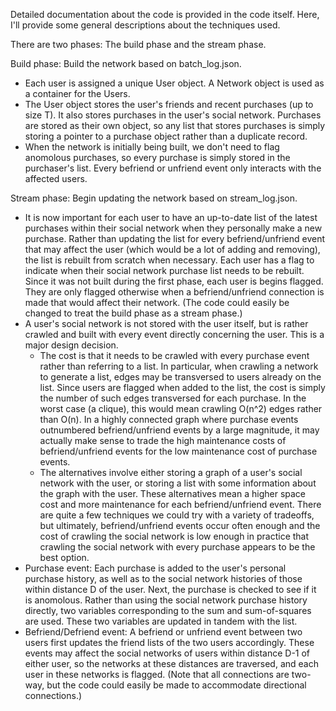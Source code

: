 Detailed documentation about the code is provided in the code itself. Here, I'll provide some general descriptions about the techniques used.

There are two phases: The build phase and the stream phase.

Build phase: Build the network based on batch_log.json.
  - Each user is assigned a unique User object. A Network object is used as a container for the Users.
  - The User object stores the user's friends and recent purchases (up to size T). It also stores purchases in the user's social network. Purchases are stored as their own object, so any list that stores purchases is simply storing a pointer to a purchase object rather than a duplicate record.
  - When the network is initially being built, we don't need to flag anomolous purchases, so every purchase is simply stored in the purchaser's list. Every befriend or unfriend event only interacts with the affected users.
	
Stream phase: Begin updating the network based on stream_log.json.
  - It is now important for each user to have an up-to-date list of the latest purchases within their social network when they personally make a new purchase. Rather than updating the list for every befriend/unfriend event that may affect the user (which would be a lot of adding and removing), the list is rebuilt from scratch when necessary.	Each user has a flag to indicate when their social network purchase list needs to be rebuilt. Since it was not built during the first phase, each user is begins flagged. They are only flagged otherwise when a befriend/unfriend connection is made that would affect their network. (The code could easily be changed to treat the build phase as a stream phase.)
  - A user's social network is not stored with the user itself, but is rather crawled and built with every event directly concerning the user. This is a major design decision.
	 - The cost is that it needs to be crawled with every purchase event rather than referring to a list. In particular, when crawling a network to generate a list, edges may be transversed to users already on the list. Since users are flagged when added to the list, the cost is simply the number of such edges transversed for each purchase. In the worst case (a clique), this would mean crawling O(n^2) edges rather than O(n). In a highly connected graph where purchase events outnumbered befriend/unfriend events by a large magnitude, it may actually make sense to trade the high maintenance costs of befriend/unfriend events for the low maintenance cost of purchase events.
	 - The alternatives involve either storing a graph of a user's social network with the user, or storing a list with some information about the graph with the user. These alternatives mean a higher space cost and more maintenance for each befriend/unfriend event. There are quite a few techniques we could try with a variety of tradeoffs, but ultimately, befriend/unfriend events occur often enough and the cost of crawling the social network is low enough in practice that crawling the social network with every purchase appears to be the best option.
  - Purchase event: Each purchase is added to the user's personal purchase history, as well as to the social network histories of those within distance
  D of the user. Next, the purchase is checked to see if it is anomolous. Rather than using the social network purchase history directly,
  two variables corresponding to the sum and sum-of-squares are used. These two variables are updated in tandem with the list.
  - Befriend/Defriend event: A befriend or unfriend event between two users first updates the friend lists of the two users accordingly. These events may affect the social networks of users within distance D-1 of either user, so the networks at these distances are traversed, and each user in these networks is flagged. (Note that all connections are two-way, but the code could easily be made to accommodate directional connections.)
  